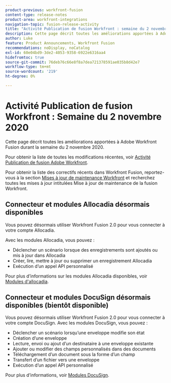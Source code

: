 ```yaml
---
product-previous: workfront-fusion
content-type: release-notes
product-area: workfront-integrations
navigation-topic: fusion-release-activity
title: "Activité Publication de fusion Workfront : semaine du 2 novembre 2020"
description: Cette page décrit toutes les améliorations apportées à Adobe Workfront Fusion durant la semaine du 2 novembre 2020.
author: Luke
feature: Product Announcements, Workfront Fusion
recommendations: noDisplay, noCatalog
exl-id: 60e04bd9-3de2-4053-9358-6922e6316aa4
hidefromtoc: true
source-git-commit: 76deb76c66e8f8a7dea721378591ae035b8d42e7
workflow-type: tm+mt
source-wordcount: '219'
ht-degree: 0%

---
```


# Activité Publication de fusion Workfront : Semaine du 2 novembre 2020

Cette page décrit toutes les améliorations apportées à Adobe Workfront Fusion durant la semaine du 2 novembre 2020.

Pour obtenir la liste de toutes les modifications récentes, voir [Activité Publication de fusion Adobe Workfront](../../../../../product-announcements/product-releases/fusion-release-activity/fusion-release-activity.md).

Pour obtenir la liste des correctifs récents dans Workfront Fusion, reportez-vous à la section [Mises à jour de maintenance Workfront](https://experienceleague.adobe.com/docs/workfront-known-issues/releases/current-updates.html) et recherchez toutes les mises à jour intitulées Mise à jour de maintenance de la fusion Workfront.

## Connecteur et modules Allocadia désormais disponibles

Vous pouvez désormais utiliser Workfront Fusion 2.0 pour vous connecter à votre compte Allocadia.

Avec les modules Allocadia, vous pouvez :

* Déclencher un scénario lorsque des enregistrements sont ajoutés ou mis à jour dans Allocadia
* Créer, lire, mettre à jour ou supprimer un enregistrement Allocadia
* Exécution d’un appel API personnalisé

Pour plus d’informations sur les modules Allocadia disponibles, voir [Modules d&#39;allocadia](../../../../../workfront-fusion/apps-and-their-modules/allocadia-modules.md).

## Connecteur et modules DocuSign désormais disponibles (bientôt disponible)

Vous pouvez désormais utiliser Workfront Fusion 2.0 pour vous connecter à votre compte DocuSign. Avec les modules DocuSign, vous pouvez :

* Déclencher un scénario lorsqu’une enveloppe modifie son état
* Création d’une enveloppe
* Lecture, envoi ou ajout d’un destinataire à une enveloppe existante
* Ajouter ou modifier des champs personnalisés dans des documents
* Téléchargement d’un document sous la forme d’un champ
* Transfert d’un fichier vers une enveloppe
* Exécution d’un appel API personnalisé

Pour plus d’informations, voir [Modules DocuSign](../../../../../workfront-fusion/apps-and-their-modules/docusign-modules.md).

